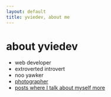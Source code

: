 ```yaml
---
layout: default
title: yviedev, about me
---
```

<div class="blurb">
	<h1>about yviedev</h1>
    <ul>
        <li>web developer </li>
        <li>extroverted introvert</li>
        <li>noo yawker</li>
        <li><a href="http://www.yvonnecaptures.com">photographer</a></li>
        <li><a href="/tags#about+me">posts where I talk about myself more</a></li>
    </ul>
</div><!-- /.blurb -->